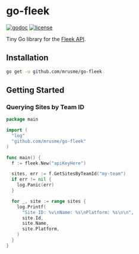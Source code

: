 go-fleek
========
[![godoc](http://img.shields.io/badge/godoc-reference-blue.svg?style=flat)](https://pkg.go.dev/github.com/mrusme/go-fleek) [![license](http://img.shields.io/badge/license-GPLv3-red.svg?style=flat)](https://raw.githubusercontent.com/mrusme/go-fleek/master/LICENSE)

Tiny Go library for the 
[Fleek API](https://docs.fleek.co/fleek-api/overview/).

## Installation

```sh
go get -u github.com/mrusme/go-fleek
```


## Getting Started


### Querying Sites by Team ID

```go
package main

import (
  "log"
  "github.com/mrusme/go-fleek"
)

func main() {
  f := fleek.New("apiKeyHere")

  sites, err := f.GetSitesByTeamId("my-team")
  if err != nil {
    log.Panic(err)
  }

  for _, site := range sites {
    log.Printf(
      "Site ID: %v\nName: %s\nPlatform: %s\n\n",
      site.Id,
      site.Name,
      site.Platform,
    )
  }
}
```

